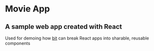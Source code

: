 # Movie App
## A sample web app created with React

Used for demoing how [bit](http://www.bitsrc.io) can break React apps into sharable, reusable components